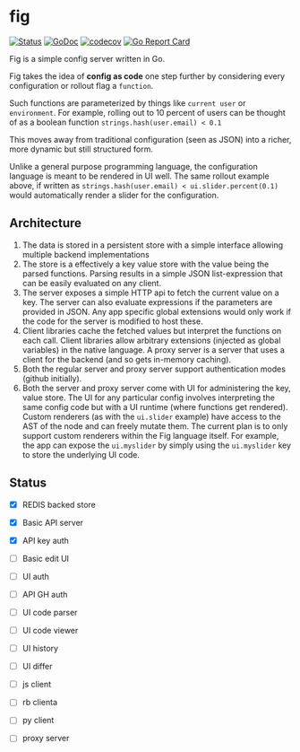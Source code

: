 # fig

[![Status](https://travis-ci.com/rameshvk/fig.svg?branch=master)](https://travis-ci.com/rameshvk/fig?branch=master)
[![GoDoc](https://godoc.org/github.com/rameshvk/fig?status.svg)](https://godoc.org/github.com/rameshvk/fig/pkg/fig)
[![codecov](https://codecov.io/gh/rameshvk/fig/branch/master/graph/badge.svg)](https://codecov.io/gh/rameshvk/fig)
[![Go Report Card](https://goreportcard.com/badge/github.com/rameshvk/fig)](https://goreportcard.com/report/github.com/rameshvk/fig)

Fig is a simple config server written in Go.

Fig takes the idea of **config as code** one step further by
considering every configuration or rollout flag a `function`.

Such functions are parameterized by things like `current user` or
`environment`.  For example, rolling out to 10 percent of users can
be thought of as a boolean function `strings.hash(user.email) < 0.1`

This moves away from traditional configuration (seen as JSON) into a
richer, more dynamic but still structured form.

Unlike a general purpose programming language, the configuration
language is meant to be rendered in UI well.  The same rollout
example above, if written as
`strings.hash(user.email) < ui.slider.percent(0.1)` would automatically
render a slider for the configuration.

## Architecture

1. The data is stored in a persistent store with a simple interface
allowing multiple backend implementations
2. The store is a effectively a key value store with the value being
the parsed functions.  Parsing results in a simple JSON
list-expression that can be easily evaluated on any client.
3. The server exposes a simple HTTP api to fetch the current value on
a key.  The server can also evaluate expressions if the parameters are
provided in JSON. Any app specific global extensions would only work
if the code for the server is modified to host these.
3. Client libraries cache the fetched values but interpret the
functions on each call.  Client libraries allow arbitrary extensions
(injected as global variables) in the native language.  A proxy server
is a server that uses a client for the backend (and so gets in-memory
caching).
4. Both the regular server and proxy server support authentication
modes (github initially).
5. Both the server and proxy server come with UI for administering the
key, value store. The UI for any particular config involves
interpreting the same config code but with a UI runtime (where
functions get rendered).  Custom renderers (as with the `ui.slider`
example) have access to the AST of the node and can freely mutate
them.  The current plan is to only support custom renderers within the
Fig language itself.  For example, the app can expose the
`ui.myslider` by simply using the `ui.myslider` key to store the
underlying UI code.

## Status

* [X] REDIS backed store
* [X] Basic API server
* [X] API key auth
* [ ] Basic edit UI
* [ ] UI auth
* [ ] API GH auth
* [ ] UI code parser
* [ ] UI code viewer
* [ ] UI history
* [ ] UI differ
* [ ] js client
* [ ] rb clienta
* [ ] py client
* [ ] proxy server

